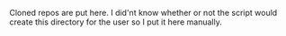 Cloned repos are put here. I did'nt know whether or not the script would create this directory for the user so I put it here manually.